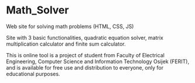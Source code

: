 # Math_Solver
Web site for solving math problems (HTML, CSS, JS)

Site with 3 basic functionalities, quadratic equation solver,
matrix multiplication calculator and finite sum calculator.

This is online tool is a project of student from Faculty of Electrical Engineering, Computer Science and Information Technology Osijek (FERIT),
and is available for free use and distribution to everyone, only for educational purposes.
